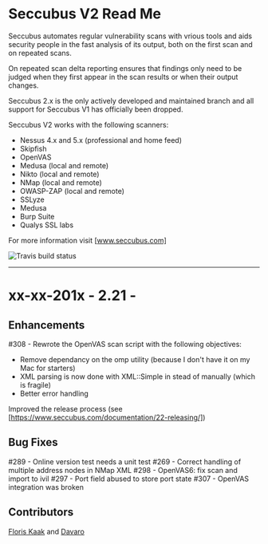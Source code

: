 Seccubus V2 Read Me
===================
Seccubus automates regular vulnerability scans with vrious tools and aids 
security people in the fast analysis of its output, both on the first scan and 
on repeated scans.

On repeated scan delta reporting ensures that findings only need to be judged 
when they first appear in the scan results or when their output changes.

Seccubus 2.x is the only actively developed and maintained branch and all support 
for Seccubus V1 has officially been dropped. 

Seccubus V2 works with the following scanners:
* Nessus 4.x and 5.x (professional and home feed)
* Skipfish
* OpenVAS
* Medusa (local and remote)
* Nikto (local and remote)
* NMap (local and remote)
* OWASP-ZAP (local and remote)
* SSLyze
* Medusa
* Burp Suite
* Qualys SSL labs

For more information visit [www.seccubus.com]

![Travis build status](https://travis-ci.org/schubergphilis/Seccubus_v2.svg?branch=master)

---
xx-xx-201x - 2.21 - 
======================================

Enhancements
------------
#308 - Rewrote the OpenVAS scan script with the following objectives:

* Remove dependancy on the omp utility (because I don't have it on my Mac for starters)
* XML parsing is now done with XML::Simple in stead of manually (which is fragile)
* Better error handling

Improved the release process (see [https://www.seccubus.com/documentation/22-releasing/])

Bug Fixes
---------
#289 - Online version test needs a unit test
#269 - Correct handling of multiple address nodes in NMap XML
#298 - OpenVAS6: fix scan and import to ivil 
#297 - Port field abused to store port state
#307 - OpenVAS integration was broken

Contributors
------------
[Floris Kaak](https://github.com/randakar) and [Davaro](https://github.com/Danvaro)
